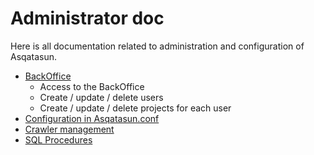# Administrator doc

Here is all documentation related to administration and configuration of Asqatasun.

* [BackOffice](backoffice.md)
    * Access to the BackOffice
    * Create / update / delete users
    * Create / update / delete projects for each user
* [Configuration in Asqatasun.conf](asqatasun.conf.md)
* [Crawler management](Crawler_management.md)
* [SQL Procedures](SQL_procedures.md)

